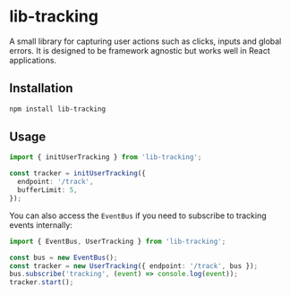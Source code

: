 # lib-tracking

A small library for capturing user actions such as clicks, inputs and global errors. It is designed to be framework agnostic but works well in React applications.

## Installation

```bash
npm install lib-tracking
```

## Usage

```ts
import { initUserTracking } from 'lib-tracking';

const tracker = initUserTracking({
  endpoint: '/track',
  bufferLimit: 5,
});
```

You can also access the `EventBus` if you need to subscribe to tracking events internally:

```ts
import { EventBus, UserTracking } from 'lib-tracking';

const bus = new EventBus();
const tracker = new UserTracking({ endpoint: '/track', bus });
bus.subscribe('tracking', (event) => console.log(event));
tracker.start();
```

